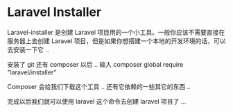 # Laravel Installer

Laravel-installer 是创建 Laravel 项目用的一个小工具。一般你应该不需要直接在服务器上去创建  Laravel 项目，但是如果你想搭建一个本地的开发环境的话，可以去安装一下它  ..

安装了 git 还有 composer 以后 ..  输入 composer global require "laravel/installer"

Composer 会给我们下载这个工具 .. 还有它依赖的一些其它的东西 ..

完成以后我们就可以使用 laravel 这个命令去创建 laravel 项目了 ...

